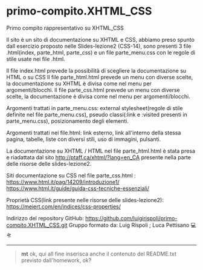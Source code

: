 # primo-compito.XHTML_CSS
Primo compito rappresentativo su XHTML_CSS

Il sito è un sito di documentazione su XHTML e CSS, abbiamo preso spunto dall esercizio proposto nelle Slides-lezione2 (CSS-14), sono presenti 3 file 
.html(index, parte_html, parte_css) e un file parte_menu.css con le regole di stile usate nei file .html.

Il file index.html prevede la possibilità di scegliere la documentazione su HTML o su CSS
Il file parte_html.html prevede un menu con diverse scelte, la documentazione su XHTML è divisa come nel menu per argomenti/blocchi.
Il file parte_css.html prevede un menu con diverse scelte, la documentazione è divisa come nel menu per argomenti/blocchi.


Argomenti trattati in parte_menu.css: external stylesheet(regole di stile definite nel file parte_menu.css), pseudo classi(:link e :visited presenti in parte_menu.css), posizionamento degli elementi.

Argomenti trattati nei file.html: link esterno, link all'interno della stessa pagina, tabelle, liste con diversi stili, uso di immagini, pulsanti.

La documentazione su XHTML / HTML nel file parte_html.html è stata presa e riadattata dal sito http://ptaff.ca/xhtml/?lang=en_CA presente nella parte delle 
risorse delle slides-lezione2.

Siti documentazione su CSS nel file parte_css.html : https://www.html.it/pag/14209/introduzione1/
                                                     https://www.html.it/guide/guida-css-tecniche-essenziali/
                                                     
Proprietà CSS(link presente nelle risorse delle slides-lezione2): https://meiert.com/en/indices/css-properties/


Indirizzo del repository GitHub: https://github.com/luigirispoli/primo-compito.XHTML_CSS.git
Gruppo formato da: Luig Rispoli ; Luca Pettisano
💻 🛸

---

> **mt**
> ok, qui all fine inserisca anche il contenuto del README.txt previsto dall'homework, ok?
